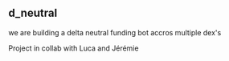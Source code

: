 ## d_neutral

we are building a delta neutral funding bot accros multiple dex's

Project in collab with Luca and Jérémie
